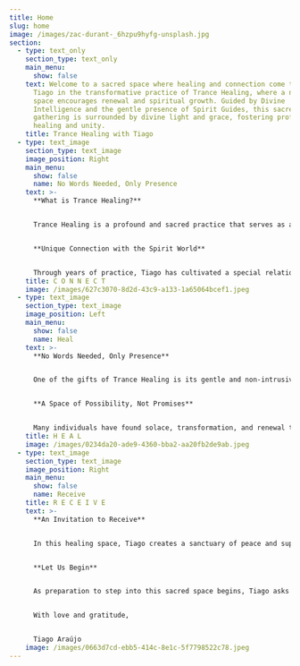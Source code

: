```yaml
---
title: Home
slug: home
image: /images/zac-durant-_6hzpu9hyfg-unsplash.jpg
section:
  - type: text_only
    section_type: text_only
    main_menu:
      show: false
    text: Welcome to a sacred space where healing and connection come together. Join
      Tiago in the transformative practice of Trance Healing, where a nurturing
      space encourages renewal and spiritual growth. Guided by Divine
      Intelligence and the gentle presence of Spirit Guides, this sacred
      gathering is surrounded by divine light and grace, fostering profound
      healing and unity.
    title: Trance Healing with Tiago
  - type: text_image
    section_type: text_image
    image_position: Right
    main_menu:
      show: false
      name: No Words Needed, Only Presence
    text: >-
      **What is Trance Healing?**


      Trance Healing is a profound and sacred practice that serves as a bridge between the physical and spiritual realms. In this space, Tiago enters an altered state of consciousness, surrendering himself as a vessel to channel healing energies from Divine Intelligence, guided by Spirit Guides. This practice is not just a technique; it is a dance of trust and connection, allowing the spirit world to work through Tiago to bring forth healing that touches the deepest parts of your being.


      **Unique Connection with the Spirit World**


      Through years of practice, Tiago has cultivated a special relationship with the healers in the spiritual world—guides who assist him in this work. This bond enables a sharper, more precise flow of healing energy, tailored to your unique needs. Whether the wounds are physical, emotional, mental, or spiritual, the energy flows where it is most needed, guided by a wisdom far greater than Tiago’s own.
    title: C O N N E C T
    image: /images/627c3070-8d2d-43c9-a133-1a65064bcef1.jpeg
  - type: text_image
    section_type: text_image
    image_position: Left
    main_menu:
      show: false
      name: Heal
    text: >-
      **No Words Needed, Only Presence**


      One of the gifts of Trance Healing is its gentle and non-intrusive nature. You don’t need to talk about your medical conditions or the reasons you seek healing, although Tiago is open to listening if you feel inclined to share. The energy communicates with the silent language of your soul, finding the best way to support you. After the session, if you wish to discuss your experience, Tiago is available to listen with an open heart—however, the choice is always yours.


      **A Space of Possibility, Not Promises**


      Many individuals have found solace, transformation, and renewal through Trance Healing with Tiago. Nevertheless, he humbly acknowledges that each journey is unique. While the spiritual realm offers boundless love and possibility, Tiago makes no promises regarding specific outcomes. This practice is a companion to your well-being, not a substitute for professional medical care, and he always encourages seeking medical advice when necessary.
    title: H E A L
    image: /images/0234da20-ade9-4360-bba2-aa20fb2de9ab.jpeg
  - type: text_image
    section_type: text_image
    image_position: Right
    main_menu:
      show: false
      name: Receive
    title: R E C E I V E
    text: >-
      **An Invitation to Receive**


      In this healing space, Tiago creates a sanctuary of peace and support. Trance Healing blends beautifully with the collective energy generated together—through shared intentions, breaths, and open hearts. Tiago invites everyone to simply be present, feel the connection with those around them, and open their hearts to the infinite love that surrounds them. The energies of the spirit world flow through you, uplifting you and restoring you in ways that words cannot fully capture.


      **Let Us Begin**


      As preparation to step into this sacred space begins, Tiago asks everyone to close their eyes and let go of any burdens they may carry. Trust in the unseen, trust in the process, and trust in the loving support of the healing. Together, all are welcomed into the presence of the spirit world to embrace the great energy of spiritual healing that awaits.


      With love and gratitude,  


      Tiago Araújo
    image: /images/0663d7cd-ebb5-414c-8e1c-5f7798522c78.jpeg
---
```

